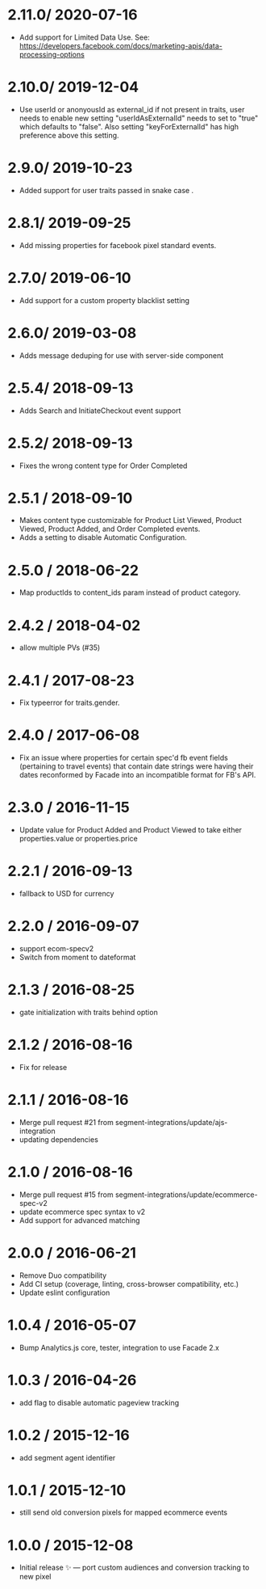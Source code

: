 2.11.0/ 2020-07-16
==================

  * Add support for Limited Data Use. See: https://developers.facebook.com/docs/marketing-apis/data-processing-options

2.10.0/ 2019-12-04
==================

  * Use userId or anonyousId as external_id if not present in traits, user needs to enable new setting "userIdAsExternalId" needs to set to "true" which defaults to "false". Also setting "keyForExternalId" has high preference above this setting.

2.9.0/ 2019-10-23
==================

  * Added support for user traits passed in snake case .

2.8.1/ 2019-09-25
==================

  * Add missing properties for facebook pixel standard events.

2.7.0/ 2019-06-10
==================

  * Add support for a custom property blacklist setting

2.6.0/ 2019-03-08
==================

  * Adds message deduping for use with server-side component

2.5.4/ 2018-09-13
==================

  * Adds Search and InitiateCheckout event support

2.5.2/ 2018-09-13
==================

  * Fixes the wrong content type for Order Completed

2.5.1 / 2018-09-10
==================

  * Makes content type customizable for Product List Viewed, Product Viewed, Product Added, and
  Order Completed events.
  * Adds a setting to disable Automatic Configuration.

2.5.0 / 2018-06-22
==================

  * Map productIds to content_ids param instead of product category.

2.4.2 / 2018-04-02
==================

  * allow multiple PVs (#35)

2.4.1 / 2017-08-23
==================

  * Fix typeerror for traits.gender.

2.4.0 / 2017-06-08
==================

  * Fix an issue where properties for certain spec'd fb event fields (pertaining to travel events) that contain date strings were having their dates reconformed by Facade into an incompatible format for FB's API.

2.3.0 / 2016-11-15
==================

  * Update value for Product Added and Product Viewed to take either properties.value or properties.price

2.2.1 / 2016-09-13
==================

  * fallback to USD for currency

2.2.0 / 2016-09-07
==================

  * support ecom-specv2
  * Switch from moment to dateformat

2.1.3 / 2016-08-25
==================

  * gate initialization with traits behind option

2.1.2 / 2016-08-16
==================

 * Fix for release

2.1.1 / 2016-08-16
==================

  * Merge pull request #21 from segment-integrations/update/ajs-integration
  * updating dependencies

2.1.0 / 2016-08-16
==================

  * Merge pull request #15 from segment-integrations/update/ecommerce-spec-v2
  * update ecommerce spec syntax to v2
  * Add support for advanced matching

2.0.0 / 2016-06-21
==================

  * Remove Duo compatibility
  * Add CI setup (coverage, linting, cross-browser compatibility, etc.)
  * Update eslint configuration

1.0.4 / 2016-05-07
==================

  * Bump Analytics.js core, tester, integration to use Facade 2.x

1.0.3 / 2016-04-26
==================

  * add flag to disable automatic pageview tracking

1.0.2 / 2015-12-16
==================

  * add segment agent identifier

1.0.1 / 2015-12-10
==================

  * still send old conversion pixels for mapped ecommerce events

1.0.0 / 2015-12-08
==================

  * Initial release :sparkles: — port custom audiences and conversion tracking to new pixel
